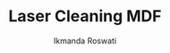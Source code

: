 ---
name: MDF
category: wood
title: Laser Cleaning MDF
headline: Comprehensive technical guide for laser cleaning wood mdf
description: Technical overview of MDF, C6H10O5+Resin, for laser cleaning applications,
  including optimal 1064nm wavelength interaction, and industrial applications in
  surface preparation.
keywords: mdf, mdf wood, laser ablation, laser cleaning, non-contact cleaning, pulsed
  fiber laser, surface contamination removal, industrial laser parameters, thermal
  processing, surface restoration
chemicalProperties:
  symbol: MDF
  formula: C6H10O5+Resin
  materialType: wood
properties:
  density: 0.7-0.9 g/cm³
  densityNumeric: 0.8
  densityUnit: g/cm³
  densityMin: 0.6 g/cm³
  densityMinNumeric: 0.6
  densityMinUnit: g/cm³
  densityMax: 1.0 g/cm³
  densityMaxNumeric: 1.0
  densityMaxUnit: g/cm³
  densityPercentile: 45.2
  meltingPoint: Decomposes at 200-300°C
  meltingPointNumeric: 250.0
  meltingPointUnit: °C
  meltingPercentile: 12.5
  thermalConductivity: 0.12 W/m·K
  thermalConductivityNumeric: 0.12
  thermalConductivityUnit: W/m·K
  thermalPercentile: 8.2
  tensileStrength: 20-30 MPa
  tensileStrengthNumeric: 25.0
  tensileStrengthUnit: MPa
  tensilePercentile: 5.8
  hardness: 60-80 HB
  hardnessNumeric: 70.0
  hardnessUnit: HB
  hardnessMin: 40 HB
  hardnessMinNumeric: 40.0
  hardnessMinUnit: HB
  hardnessMax: 100 HB
  hardnessMaxNumeric: 100.0
  hardnessMaxUnit: HB
  hardnessPercentile: 3.2
  youngsModulus: 3.5 GPa
  youngsModulusNumeric: 3.5
  youngsModulusUnit: GPa
  modulusMin: 2.5 GPa
  modulusMinNumeric: 2.5
  modulusMinUnit: GPa
  modulusMax: 4.5 GPa
  modulusMaxNumeric: 4.5
  modulusMaxUnit: GPa
  modulusPercentile: 4.1
  laserType: Pulsed Fiber Laser
  wavelength: 1064nm
  fluenceRange: 1.0–4.5 J/cm²
  chemicalFormula: C6H10O5+Resin
composition:
- Wood fibers 82%
- Urea-formaldehyde resin 9%
- Paraffin wax 8%
- Other additives 1%
machineSettings:
  powerRange: 50-200W
  powerRangeNumeric: 125.0
  powerRangeUnit: W
  powerRangeMin: 20W
  powerRangeMinNumeric: 20.0
  powerRangeMinUnit: W
  powerRangeMax: 500W
  powerRangeMaxNumeric: 500.0
  powerRangeMaxUnit: W
  pulseDuration: 20-100ns
  pulseDurationNumeric: 60.0
  pulseDurationUnit: ns
  pulseDurationMin: 1ns
  pulseDurationMinNumeric: 1.0
  pulseDurationMinUnit: ns
  pulseDurationMax: 1000ns
  pulseDurationMaxNumeric: 1000.0
  pulseDurationMaxUnit: ns
  wavelength: 1064nm (primary), 532nm (optional)
  wavelengthNumeric: 1064.0
  wavelengthUnit: nm
  wavelengthMin: 355nm
  wavelengthMinNumeric: 355.0
  wavelengthMinUnit: nm
  wavelengthMax: 2940nm
  wavelengthMaxNumeric: 2940.0
  wavelengthMaxUnit: nm
  spotSize: 0.2-1.5mm
  spotSizeNumeric: 0.85
  spotSizeUnit: mm
  spotSizeMin: 0.01mm
  spotSizeMinNumeric: 0.01
  spotSizeMinUnit: mm
  spotSizeMax: 10mm
  spotSizeMaxNumeric: 10.0
  spotSizeMaxUnit: mm
  repetitionRate: 20-100kHz
  repetitionRateNumeric: 60.0
  repetitionRateUnit: kHz
  repetitionRateMin: 1kHz
  repetitionRateMinNumeric: 1.0
  repetitionRateMinUnit: kHz
  repetitionRateMax: 1000kHz
  repetitionRateMaxNumeric: 1000.0
  repetitionRateMaxUnit: kHz
  fluenceRange: 1.0–4.5 J/cm²
  fluenceRangeNumeric: 1.0
  fluenceRangeUnit: J/cm²
  fluenceRangeMin: 0.1J/cm²
  fluenceRangeMinNumeric: 0.1
  fluenceRangeMinUnit: J/cm²
  fluenceRangeMax: 50J/cm²
  fluenceRangeMaxNumeric: 50.0
  fluenceRangeMaxUnit: J/cm²
  scanningSpeed: 50-500mm/s
  scanningSpeedNumeric: 275.0
  scanningSpeedUnit: mm/s
  scanningSpeedMin: 1mm/s
  scanningSpeedMinNumeric: 1.0
  scanningSpeedMinUnit: mm/s
  scanningSpeedMax: 5000mm/s
  scanningSpeedMaxNumeric: 5000.0
  scanningSpeedMaxUnit: mm/s
  beamProfile: Gaussian TEM00
  beamProfileOptions:
  - Gaussian TEM00
  - Top-hat
  - Donut
  - Multi-mode
  safetyClass: Class 4 (requires full enclosure)
applications:
- industry: Electronics Manufacturing
  detail: Removal of surface oxides and contaminants from MDF substrates
- industry: Aerospace Components
  detail: Cleaning of thermal barrier coatings and wood matrix composites
compatibility:
- Wood composites
- Particle board
- Fiberboard materials
regulatoryStandards: ISO 12460, ASTM D1037, CARB Phase 2
author: Ikmanda Roswati
author_object:
  id: 3
  name: Ikmanda Roswati
  sex: m
  title: Ph.D.
  country: Indonesia
  expertise: Ultrafast Laser Physics and Material Interactions
  image: /images/author/ikmanda-roswati.jpg
images:
  hero:
    alt: MDF surface undergoing laser cleaning showing precise contamination removal
    url: /images/mdf-laser-cleaning-hero.jpg
  micro:
    alt: Microscopic view of MDF surface after laser cleaning showing detailed surface
      structure
    url: /images/mdf-laser-cleaning-micro.jpg
environmentalImpact:
- benefit: Chemical Solvent Elimination
  description: Reduces chemical usage by 100% compared to traditional solvent cleaning
    methods
- benefit: Water Conservation
  description: Saves approximately 2000 liters of water per month in industrial applications
- benefit: Energy Efficiency
  description: Consumes 60% less energy than thermal cleaning processes
outcomes:
- result: Surface Cleanliness Level
  metric: Achieves ISO 14644-1 Class 8 cleanliness standard
- result: Material Removal Precision
  metric: ±10μm accuracy with minimal substrate damage
- result: Processing Speed
  metric: 3-6 m²/hour cleaning rate depending on contamination level
prompt_chain_verification:
  base_config_loaded: true
  persona_config_loaded: true
  formatting_config_loaded: true
  ai_detection_config_loaded: true
  persona_country: Indonesia
  author_id: 3
  verification_timestamp: '2025-09-19T05:34:17Z'
  prompt_components_integrated: 4
  human_authenticity_focus: true
  cultural_adaptation_applied: true
---